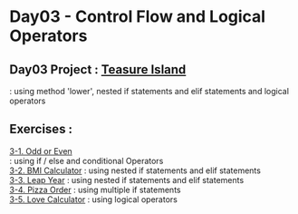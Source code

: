 # Day03 - Control Flow and Logical Operators

## Day03 Project : [Teasure Island](https://replit.com/@alicehjjung/treasure-island-start#main.py)
  : using method 'lower', nested if statements and elif statements and logical operators

## Exercises :
[3-1. Odd or Even](https://replit.com/@alicehjjung/day-3-1-exercise#main.py)   
  : using if / else and conditional Operators   
[3-2. BMI Calculator](https://replit.com/@alicehjjung/day-3-2-exercise#main.py)
  : using nested if statements and elif statements   
[3-3. Leap Year](https://replit.com/@alicehjjung/day-3-3-exercise#main.py)
  : using nested if statements and elif statements   
[3-4. Pizza Order](https://replit.com/@alicehjjung/day-3-4-exercise#main.py)
  : using multiple if statements   
[3-5. Love Calculator](https://replit.com/@alicehjjung/day-3-5-exercise#main.py)
  : using logical operators   
